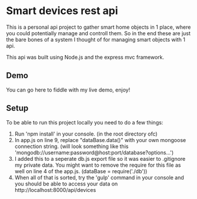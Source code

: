 # Smart devices rest api
This is a personal api project to gather smart home objects in 1 place, where you could potentially manage and controll them.
So in the end these are just the bare bones of a system I thought of for managing smart objects with 1 api.

This api was built using Node.js and the express mvc framework.

## Demo
You can go here to fiddle with my live demo, enjoy!

## Setup
To be able to run this project locally you need to do a few things:
1. Run 'npm install' in your console. (in the root directory ofc)
2. In app.js on line 9, replace "dataBase.data()" with your own mongoose connection string. (will look something like this 'mongodb://username:password@host:port/database?options...')
3. I added this to a seperate db.js export file so it was easier to .gitignore my private data. You might want to remove the require for this file as well on line 4 of the app.js. (dataBase = require('./db'))
4. When all of that is sorted, try the 'gulp' command in your console and you should be able to access your data on http://localhost:8000/api/devices

